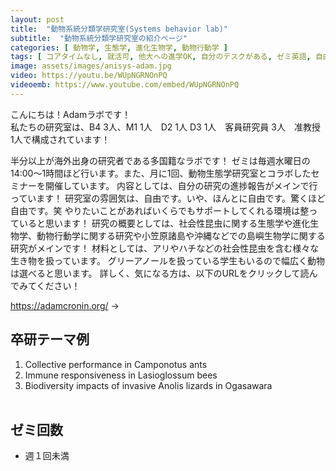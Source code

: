```yaml
---
layout: post
title:  "動物系統分類学研究室(Systems behavior lab)"
subtitle:  "動物系統分類学研究室の紹介ページ"
categories: [ 動物学, 生態学, 進化生物学, 動物行動学 ]
tags: [ コアタイムなし, 就活可, 他大への進学OK, 自分のデスクがある, ゼミ英語, 自由に休める, 研究テーマを自分で決める, 研究テーマが与えられる, イベントあり, 日本語OK ]
image: assets/images/anisys-adam.jpg
video: https://youtu.be/WUpNGRNOnPQ
videoemb: https://www.youtube.com/embed/WUpNGRNOnPQ
---
```


こんにちは！Adamラボです！  
私たちの研究室は、B4 3人、M1 1人　D2 1人 D3 1人　客員研究員 3人　准教授 1人で構成されています！  
  
半分以上が海外出身の研究者である多国籍なラボです！ ゼミは毎週水曜日の14:00〜1時間ほど行います。また、月に1回、動物生態学研究室とコラボしたセミナーを開催しています。 内容としては、自分の研究の進捗報告がメインで行っています！ 研究室の雰囲気は、自由です。いや、ほんとに自由です。驚くほど自由です。笑 やりたいことがあればいくらでもサポートしてくれる環境は整っていると思います！ 研究の概要としては、社会性昆虫に関する生態学や進化生物学、動物行動学に関する研究や小笠原諸島や沖縄などでの島嶼生物学に関する研究がメインです！ 材料としては、アリやハチなどの社会性昆虫を含む様々な生き物を扱っています。 グリーアノールを扱っている学生もいるので幅広く動物は選べると思います。 詳しく、気になる方は、以下のURLをクリックして読んでみてください！
  
<a href="https://adamcronin.org/" class="btn btn-dark"> https://adamcronin.org/ &rarr;</a>

## 卒研テーマ例
1. Collective performance in Camponotus ants
1. Immune responsiveness in Lasioglossum bees
1. Biodiversity impacts of invasive Anolis lizards in Ogasawara
<br /><br />

## ゼミ回数
- 週１回未満  
  